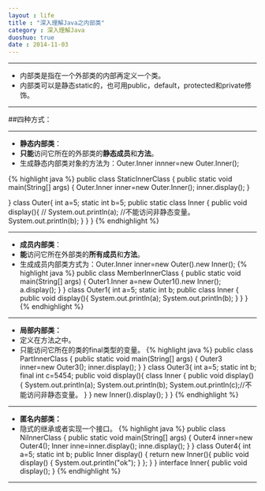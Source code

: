 ```yaml
---
layout : life
title : "深入理解Java之内部类"
category : 深入理解Java
duoshuo: true
date : 2014-11-03
---
```


------

 * 内部类是指在一个外部类的内部再定义一个类。
 * 内部类可以是静态static的，也可用public，default，protected和private修饰。
--------

##四种方式：

--------

* **静态内部类**：
 * **只能**访问它所在的外部类的**静态成员**和**方法**。
 * 生成静态内部类对象的方法为：Outer.Inner innner=new Outer.Inner();

 {% highlight java %}
public class StaticInnerClass {
	public static void main(String[] args) {
		Outer.Inner inner=new Outer.Inner();
		inner.display();
	}
	
}
class Outer{
	int a=5;
	static int b=5;
	public static class Inner
	{
		public void display(){
//			System.out.println(a); //不能访问非静态变量。
			System.out.println(b);
		}
	}
}
{% endhighlight %}

----------
 
* **成员内部类**：
 * **能**访问它所在外部类的**所有成员**和**方法**。
 * 生成成员内部类方式为：Outer.Inner inner=new Outer().new Inner();
 {% highlight java %}
public class MemberInnerClass {
	public static void main(String[] args)
	{
		Outer1.Inner a=new Outer1().new Inner();
		a.display();
	}
}
class Outer1{
	int a=5;
	static int b;
	public class Inner
	{
		public void display(){
			System.out.println(a); 
			System.out.println(b);
		}
	}
}
{% endhighlight %}

-----------------

* **局部内部类：**
 * 定义在方法之中。
 * 只能访问它所在的类的final类型的变量。
 {% highlight java %}
public class PartInnerClass {
	public static void main(String[] args) {
		Outer3 inner=new Outer3();
		inner.display();
	}
}
class Outer3{
	int a=5;
	static int b;
	final int c=5454;
	public void display(){
	class Inner
	{
		public void display()
		{
			System.out.println(a);
			System.out.println(b);
			System.out.println(c);//不能访问非静态变量。
		}
	}
	new Inner().display();
	}
}
{% endhighlight %}

---------------
 
* **匿名内部类：**
 * 隐式的继承或者实现一个接口。
  {% highlight java %}
public class NiInnerClass {
	public static void main(String[] args)
	{
		Outer4 inner=new Outer4();
		Inner inne=inner.display();
		inne.display();
	}
}
class Outer4{
	int a=5;
	static int b;
	public Inner display()
	{
		return new Inner(){
			public void display()
			{
				System.out.println("ok");
			}
		};
	}
}
interface Inner{
	public void display();
}
{% endhighlight %}

---------------
